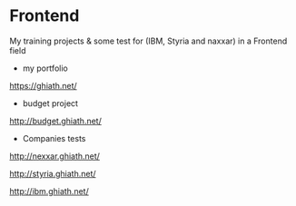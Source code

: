 # Frontend

My training projects & some test for (IBM, Styria and naxxar) in a Frontend field

- my portfolio

https://ghiath.net/

- budget project

http://budget.ghiath.net/

- Companies tests

http://nexxar.ghiath.net/

http://styria.ghiath.net/

http://ibm.ghiath.net/

